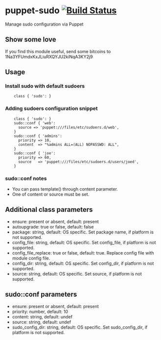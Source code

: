 # puppet-sudo [![Build Status](https://secure.travis-ci.org/saz/puppet-sudo.png)](http://travis-ci.org/saz/puppet-sudo)

Manage sudo configuration via Puppet

## Show some love
If you find this module useful, send some bitcoins to 1Na3YFUmdxKxJLiuRXQYJU2kiNqA3KY2j9

## Usage

### Install sudo with default sudoers

```
    class { 'sudo': }
```

### Adding sudoers configuration snippet

```
    class { 'sudo': }
    sudo::conf { 'web':
      source => 'puppet:///files/etc/sudoers.d/web',
    }
    sudo::conf { 'admins':
      priority => 10,
      content  => "%admins ALL=(ALL) NOPASSWD: ALL",
    }
    sudo::conf { 'joe':
      priority => 60,
      source   => 'puppet:///files/etc/sudoers.d/users/joed',
    }
```

### sudo::conf notes
* You can pass template() through content parameter.
* One of content or source must be set.

## Additional class parameters
* ensure: present or absent, default: present
* autoupgrade: true or false, default: false
* package: string, default: OS specific. Set package name, if platform is not supported.
* config_file: string, default: OS specific. Set config_file, if platform is not supported.
* config_file_replace: true or false, default: true. Replace config file with module config file.
* config_dir: string, default: OS specific. Set config_dir, if platform is not supported.
* source: string, default: OS specific. Set source, if platform is not supported.

## sudo::conf parameters
* ensure: present or absent, default: present
* priority: number, default: 10
* content: string, default: undef
* source: string, default: undef
* sudo_config_dir: string, default: OS specific. Set sudo_config_dir, if platform is not supported.
